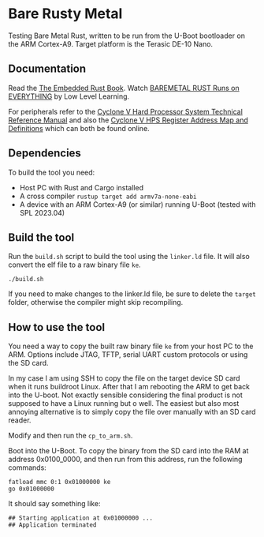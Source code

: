 # Bare Rusty Metal

Testing Bare Metal Rust, written to be run from the U-Boot bootloader on the ARM Cortex-A9. Target platform is the Terasic DE-10 Nano.

## Documentation

Read the [The Embedded Rust Book](https://docs.rust-embedded.org/book/). Watch [BAREMETAL RUST Runs on EVERYTHING](https://youtu.be/jZT8APrzvc4) by Low Level Learning.

For peripherals refer to the [Cyclone V Hard Processor System Technical Reference Manual](https://www.intel.com/content/www/us/en/docs/programmable/683126/21-2/hard-processor-system-technical-reference.html) and also the [Cyclone V HPS Register Address Map and Definitions](https://www.intel.com/content/www/us/en/programmable/hps/cyclone-v/hps.html) which can both be found online.

## Dependencies

To build the tool you need:
- Host PC with Rust and Cargo installed
- A cross compiler `rustup target add armv7a-none-eabi`
- A device with an ARM Cortex-A9 (or similar) running U-Boot (tested with SPL 2023.04)

## Build the tool

Run the `build.sh` script to build the tool using the `linker.ld` file. It will also convert the elf file to a raw binary file `ke`.

```
./build.sh
```

If you need to make changes to the linker.ld file, be sure to delete the `target` folder, otherwise the compiler might skip recompiling.

## How to use the tool

You need a way to copy the built raw binary file `ke` from your host PC to the ARM. Options include JTAG, TFTP, serial UART custom protocols or using the SD card.

In my case I am using SSH to copy the file on the target device SD card when it runs buildroot Linux. After that I am rebooting the ARM to get back into the U-boot. Not exactly sensible considering the final product is not supposed to have a Linux running but o well. The easiest but also most annoying alternative is to simply copy the file over manually with an SD card reader.

Modify and then run the `cp_to_arm.sh`.

Boot into the U-Boot. To copy the binary from the SD card into the RAM at address 0x0100_0000, and then run from this address, run the following commands:

```
fatload mmc 0:1 0x01000000 ke
go 0x01000000
```

It should say something like:

```
## Starting application at 0x01000000 ...
## Application terminated
```